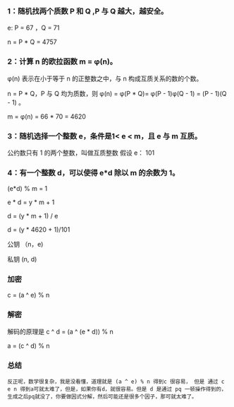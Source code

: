 
### 1：随机找两个质数 P 和 Q ,P 与 Q 越大，越安全。

  e: P = 67 ，Q = 71

  n = P * Q = 4757 



### 2：计算 n 的欧拉函数 m = φ(n)。
φ(n) 表示在小于等于 n 的正整数之中，与 n 构成互质关系的数的个数。

n = P * Q，P 与 Q 均为质数，则 φ(n) = φ(P * Q)= φ(P - 1)φ(Q - 1) = (P - 1)(Q - 1) 。

m = φ(n) = 66 * 70 = 4620

### 3：随机选择一个整数 e，条件是1< e < m，且 e 与 m 互质。
公约数只有 1 的两个整数，叫做互质整数
假设 e： 101

### 4：有一个整数 d，可以使得 e*d 除以 m 的余数为 1。
(e*d) % m = 1

e * d = y * m + 1

d = (y * m + 1) / e

d = (y * 4620 + 1)/101

公钥 （n，e)

私钥  (n, d)


### 加密
c = (a ^ e) % n

### 解密

解码的原理是 c ^ d = (a ^ (e * d)) % n

a = (c ^ d) % n


### 总结
    反正呢，数学很复杂，我是没看懂，道理就是 (a ^ e) % n 得到c 很容易， 但是 通过 c e n 得到a可就太难了，但是，如果你有d，就很容易。但是 d 是通过 pq 一顿操作得到的，生成之后pq就没了，你要做因式分解，然后可能还是很多个因子，那可就太难了。